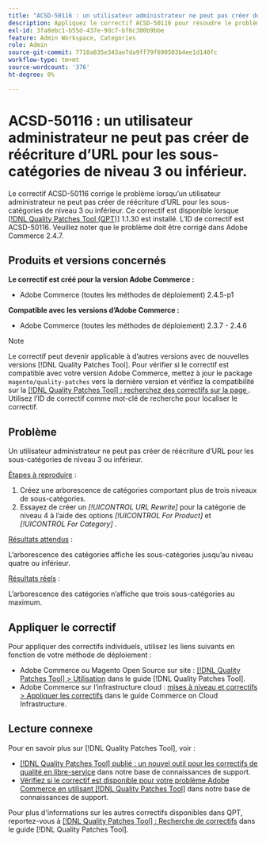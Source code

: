 ```yaml
---
title: "ACSD-50116 : un utilisateur administrateur ne peut pas créer de réécriture d’URL pour les sous-catégories de niveau 3 ou inférieur"
description: Appliquez le correctif ACSD-50116 pour résoudre le problème Adobe Commerce en raison duquel un utilisateur administrateur ne peut pas créer de réécriture d’URL pour les sous-catégories de niveau 3 ou inférieur.
exl-id: 3fa8ebc1-b55d-437e-9dc7-bf6c300b9bbe
feature: Admin Workspace, Categories
role: Admin
source-git-commit: 7718a835e343ae7da9ff79f690503b4ee1d140fc
workflow-type: tm+mt
source-wordcount: '376'
ht-degree: 0%

---
```


# ACSD-50116 : un utilisateur administrateur ne peut pas créer de réécriture d’URL pour les sous-catégories de niveau 3 ou inférieur.

Le correctif ACSD-50116 corrige le problème lorsqu’un utilisateur administrateur ne peut pas créer de réécriture d’URL pour les sous-catégories de niveau 3 ou inférieur. Ce correctif est disponible lorsque [[!DNL Quality Patches Tool (QPT)]](/help/announcements/adobe-commerce-announcements/magento-quality-patches-released-new-tool-to-self-serve-quality-patches.md) 1.1.30 est installé. L’ID de correctif est ACSD-50116. Veuillez noter que le problème doit être corrigé dans Adobe Commerce 2.4.7.

## Produits et versions concernés

**Le correctif est créé pour la version Adobe Commerce :**

* Adobe Commerce (toutes les méthodes de déploiement) 2.4.5-p1

**Compatible avec les versions d’Adobe Commerce :**

* Adobe Commerce (toutes les méthodes de déploiement) 2.3.7 - 2.4.6

>[!NOTE]
>
>Le correctif peut devenir applicable à d’autres versions avec de nouvelles versions [!DNL Quality Patches Tool]. Pour vérifier si le correctif est compatible avec votre version Adobe Commerce, mettez à jour le package `magento/quality-patches` vers la dernière version et vérifiez la compatibilité sur la [[!DNL Quality Patches Tool] : recherchez des correctifs sur la page ](https://experienceleague.adobe.com/tools/commerce-quality-patches/index.html?lang=fr). Utilisez l’ID de correctif comme mot-clé de recherche pour localiser le correctif.

## Problème

Un utilisateur administrateur ne peut pas créer de réécriture d’URL pour les sous-catégories de niveau 3 ou inférieur.

<u>Étapes à reproduire</u> :

1. Créez une arborescence de catégories comportant plus de trois niveaux de sous-catégories.
1. Essayez de créer un *[!UICONTROL URL Rewrite]* pour la catégorie de niveau 4 à l’aide des options *[!UICONTROL For Product]* et *[!UICONTROL For Category]* .

<u>Résultats attendus</u> :

L’arborescence des catégories affiche les sous-catégories jusqu’au niveau quatre ou inférieur.

<u>Résultats réels</u> :

L’arborescence des catégories n’affiche que trois sous-catégories au maximum.

## Appliquer le correctif

Pour appliquer des correctifs individuels, utilisez les liens suivants en fonction de votre méthode de déploiement :

* Adobe Commerce ou Magento Open Source sur site : [[!DNL Quality Patches Tool] > Utilisation](https://experienceleague.adobe.com/docs/commerce-operations/tools/quality-patches-tool/usage.html?lang=fr) dans le guide [!DNL Quality Patches Tool].
* Adobe Commerce sur l’infrastructure cloud : [mises à niveau et correctifs > Appliquer les correctifs](https://experienceleague.adobe.com/docs/commerce-cloud-service/user-guide/develop/upgrade/apply-patches.html?lang=fr) dans le guide Commerce on Cloud Infrastructure.

## Lecture connexe

Pour en savoir plus sur [!DNL Quality Patches Tool], voir :

* [[!DNL Quality Patches Tool] publié : un nouvel outil pour les correctifs de qualité en libre-service](/help/announcements/adobe-commerce-announcements/magento-quality-patches-released-new-tool-to-self-serve-quality-patches.md) dans notre base de connaissances de support.
* [Vérifiez si le correctif est disponible pour votre problème Adobe Commerce en utilisant  [!DNL Quality Patches Tool]](/help/support-tools/patches-available-in-qpt-tool/check-patch-for-magento-issue-with-magento-quality-patches.md) dans notre base de connaissances de support.

Pour plus d&#39;informations sur les autres correctifs disponibles dans QPT, reportez-vous à [[!DNL Quality Patches Tool] : Recherche de correctifs](https://experienceleague.adobe.com/tools/commerce-quality-patches/index.html?lang=fr) dans le guide [!DNL Quality Patches Tool].
